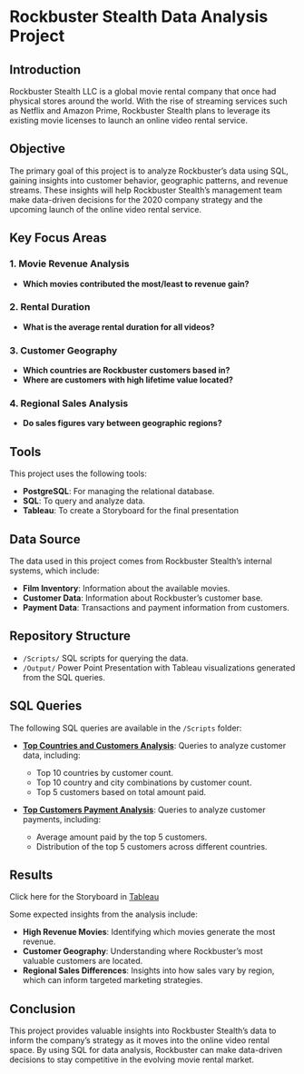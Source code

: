 # Rockbuster Stealth Data Analysis Project

## Introduction

Rockbuster Stealth LLC is a global movie rental company that once had physical stores around the world. With the rise of streaming services such as Netflix and Amazon Prime, Rockbuster Stealth plans to leverage its existing movie licenses to launch an online video rental service.

## Objective

The primary goal of this project is to analyze Rockbuster’s data using SQL, gaining insights into customer behavior, geographic patterns, and revenue streams. These insights will help Rockbuster Stealth’s management team make data-driven decisions for the 2020 company strategy and the upcoming launch of the online video rental service.

## Key Focus Areas

### 1. Movie Revenue Analysis
- **Which movies contributed the most/least to revenue gain?**

### 2. Rental Duration
- **What is the average rental duration for all videos?**

### 3. Customer Geography
- **Which countries are Rockbuster customers based in?**
- **Where are customers with high lifetime value located?**

### 4. Regional Sales Analysis
- **Do sales figures vary between geographic regions?**

## Tools

This project uses the following tools:
- **PostgreSQL**: For managing the relational database.
- **SQL**: To query and analyze data.
- **Tableau**: To create a Storyboard for the final presentation

## Data Source

The data used in this project comes from Rockbuster Stealth’s internal systems, which include:
- **Film Inventory**: Information about the available movies.
- **Customer Data**: Information about Rockbuster’s customer base.
- **Payment Data**: Transactions and payment information from customers.

## Repository Structure

- `/Scripts/` SQL scripts for querying the data.
- `/Output/` Power Point Presentation with Tableau visualizations generated from the SQL queries.

## SQL Queries

The following SQL queries are available in the `/Scripts` folder:

- **[Top Countries and Customers Analysis](./scripts/customer_analysis_top_countries_and_customers.sql)**: Queries to analyze customer data, including:
  - Top 10 countries by customer count.
  - Top 10 country and city combinations by customer count.
  - Top 5 customers based on total amount paid.

- **[Top Customers Payment Analysis](./scripts/top_customers_payment_analysis.sql)**: Queries to analyze customer payments, including:
  - Average amount paid by the top 5 customers.
  - Distribution of the top 5 customers across different countries.

## Results

Click here for the Storyboard in [Tableau](https://public.tableau.com/app/profile/magdalena.hofbauer/viz/CF_Exercise3_10_RockbusterDataAnalysis/RockbusterAnalysis)

Some expected insights from the analysis include:
- **High Revenue Movies**: Identifying which movies generate the most revenue.
- **Customer Geography**: Understanding where Rockbuster’s most valuable customers are located.
- **Regional Sales Differences**: Insights into how sales vary by region, which can inform targeted marketing strategies.

## Conclusion

This project provides valuable insights into Rockbuster Stealth’s data to inform the company’s strategy as it moves into the online video rental space. By using SQL for data analysis, Rockbuster can make data-driven decisions to stay competitive in the evolving movie rental market.
